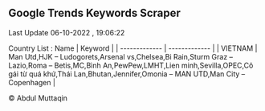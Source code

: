 

## Google Trends Keywords Scraper 
 
Last Update 06-10-2022 , 19:06:22

Country List :
 Name  | Keyword |
| ------------- | ------------- |
| VIETNAM | Man Utd,HJK – Ludogorets,Arsenal vs,Chelsea,Bi Rain,Sturm Graz – Lazio,Roma – Betis,MC,Bình An,PewPew,LMHT,Lien minh,Sevilla,OPEC,Cô gái từ quá khứ,Thái Lan,Bhutan,Jennifer,Omonia – MAN UTD,Man City – Copenhagen |



© Abdul Muttaqin 
